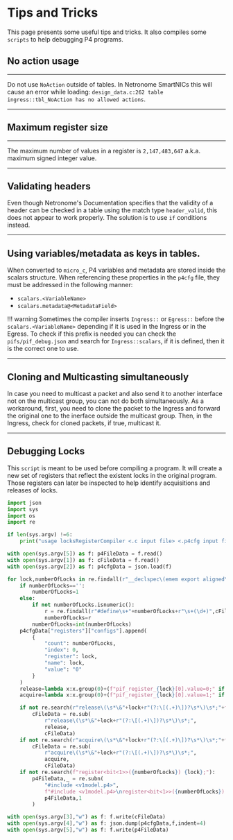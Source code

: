 # Tips and Tricks

This page presents some useful tips and tricks. It also compiles some `scripts` to help debugging P4 programs.

## No action usage
---

Do not use `NoAction` outside of tables. In Netronome SmartNICs this will cause an error while loading: `design_data.c:262 table ingress::tbl_NoAction has no allowed actions`.

---

## Maximum register size
---
The maximum number of values in a register is `2,147,483,647` a.k.a. maximum signed integer value.

---

## Validating headers

Even though Netronome's Documentation specifies that the validity of a header can be checked in a table using the match type `header_valid`, this does not appear to work properly. The solution is to use `if` conditions instead. 

---

## Using variables/metadata as keys in tables.

When converted to `micro_c`, P4 variables and metadata are stored inside the scalars structure. When referencing these properties in the `p4cfg` file, they must be addressed in the following manner: 

- `scalars.<VariableName>`
- `scalars.metadata@<MetadataField>`

!!! warning
    Sometimes the compiler inserts `Ingress::` or `Egress::` before the `scalars.<VariableName>` depending if it is used in the Ingress or in the Egress.
    To check if this prefix is needed you can check the `pifs/pif_debug.json` and search for `Ingress::scalars`, if it is defined, then it is the correct one to use.
    
---

## Cloning and Multicasting simultaneously

In case you need to multicast a packet and also send it to another interface not on the multicast group, you can not do both simultaneously.
As a workaround, first, you need to clone the packet to the Ingress and forward the original one to the inerface outside the multicast group.
Then, in the Ingress, check for cloned packets, if true, multicast it.

---

## Debugging Locks

This `script` is meant to be used before compiling a program. It will create a new set of registers that reflect the existent locks in the original program. Those registers can later be inspected to help identify acquisitions and releases of locks.

```python
import json
import sys
import os
import re

if len(sys.argv) !=6:
    print("usage locksRegisterCompiler <.c input file> <.p4cfg input file> <.c output file> <.p4cfg output file> <.p4 file>")

with open(sys.argv[5]) as f: p4FileData = f.read()
with open(sys.argv[1]) as f: cFileData = f.read()
with open(sys.argv[2]) as f: p4cfgData = json.load(f)

for lock,numberOfLocks in re.findall(r"__declspec\(emem export aligned\(64\)\) int ([^\[;\s]+)(?:\[(.+)\])?\s*;",cFileData):
    if numberOfLocks=='':
        numberOfLocks=1
    else:
        if not numberOfLocks.isnumeric():
            r = re.findall(r"#define\s+"+numberOfLocks+r"\s+(\d+)",cFileData)[0]
            numberOfLocks=r
        numberOfLocks=int(numberOfLocks)
    p4cfgData["registers"]["configs"].append(
        {
            "count": numberOfLocks,
            "index": 0,
            "register": lock,
            "name": lock,
            "value": "0"
        }
    )
    release=lambda x:x.group(0)+(f"pif_register_{lock}[0].value=0;" if x.group(1)==None else f"pif_register_{lock}[{x.group(1)}].value=0;")
    acquire=lambda x:x.group(0)+(f"pif_register_{lock}[0].value=1;" if x.group(1)==None else f"pif_register_{lock}[{x.group(1)}].value=1;")

    if not re.search(r"release\(\s*\&"+lock+r"(?:\[(.+)\])?\s*\)\s*;"+f"pif_register_{lock}"):
        cFileData = re.sub(
            r"release\(\s*\&"+lock+r"(?:\[(.+)\])?\s*\)\s*;",
            release,
            cFileData)
    if not re.search(r"acquire\(\s*\&"+lock+r"(?:\[(.+)\])?\s*\)\s*;"+f"pif_register_{lock}"):
        cFileData = re.sub(
            r"acquire\(\s*\&"+lock+r"(?:\[(.+)\])?\s*\)\s*;",
            acquire,
            cFileData)
    if not re.search(f"register<bit<1>>({numberOfLocks}) {lock};"):
        p4FileData,_ = re.subn(
            "#include <v1model.p4>",
            f"#include <v1model.p4>\nregister<bit<1>>({numberOfLocks}) {lock};",
            p4FileData,1
        )

with open(sys.argv[3],"w") as f: f.write(cFileData)
with open(sys.argv[4],"w") as f: json.dump(p4cfgData,f,indent=4)
with open(sys.argv[5],"w") as f: f.write(p4FileData)
```
